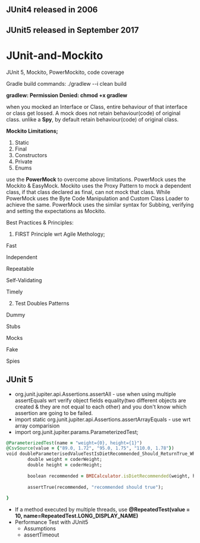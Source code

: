## JUnit4 released in 2006
## JUnit5 released in September 2017
# JUnit-and-Mockito
JUnit 5, Mockito, PowerMockito, code coverage

Gradle build commands: ./gradlew --i clean build

<b>gradlew: Permission Denied: chmod +x gradlew</b>

<p>when you mocked an Interface or Class, entire behaviour of that interface or class get lossed. A mock does not retain behaviour(code) of original class.
unlike a <b>Spy</b>, by default retain behaviour(code) of original class. 
</p>

<p><b>Mockito Limitations;</b>
  
  1. Static
  2. Final
  3. Constructors
  4. Private
  5. Enums
</p>
<p>use the <b>PowerMock</b> to overcome above limitations. PowerMock uses the Mockito & EasyMock.
    Mockito uses the Proxy Pattern to mock a dependent class, if that class declared as final, can not mock that class. While PowerMock uses the Byte Code Manipulation and Custom Class Loader to achieve the same. PowerMock uses the similar syntax for Subbing, verifying and setting the expectations as Mockito.
</p>

Best Practices & Principles:

1. FIRST Principle wrt Agile Methology;

Fast

Independent

Repeatable

Self-Validating

Timely

2. Test Doubles Patterns

Dummy

Stubs

Mocks

Fake

Spies
## JUnit 5
- org.junit.jupiter.api.Assertions.assertAll - use when using multiple assertEquals wrt verify object fields equality(two different objects are created & they are not equal to each other) and you don't know which assertion are going to be failed.
- import static org.junit.jupiter.api.Assertions.assertArrayEquals - use wrt array comparision
- import org.junit.jupiter.params.ParameterizedTest;

```ruby
@ParameterizedTest(name = "weight={0}, height={1}")
@CsvSource(value = {"89.0, 1.72", "95.0, 1.75", "110.0, 1.78"})
void doubleParameterisedValueTestIsDietRecommended_Should_ReturnTrue_When_dietRecommended(Double coderWeight, Double coderHeight) {
		double weight = coderWeight;
		double height = coderHeight;
		
		boolean recommended = BMICalculator.isDietRecommended(weight, height);
		
		assertTrue(recommended, "recommended should true");
		
}
```
- If a method executed by multiple threads, use <b>@RepeatedTest(value = 10, name=RepeatedTest.LONG_DISPLAY_NAME)</b>
- Performance Test with JUnit5
  - Assumptions
  - assertTimeout 
